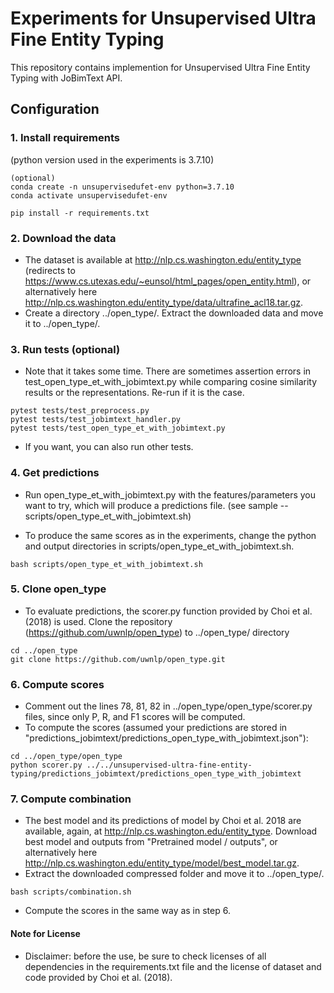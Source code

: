 # Experiments for Unsupervised Ultra Fine Entity Typing
This repository contains implemention for Unsupervised Ultra Fine Entity Typing with JoBimText API.

## Configuration

### 1. Install requirements
(python version used in the experiments is 3.7.10)
```
(optional)
conda create -n unsupervisedufet-env python=3.7.10
conda activate unsupervisedufet-env
```
```
pip install -r requirements.txt
```
### 2. Download the data 
- The dataset is available at http://nlp.cs.washington.edu/entity_type (redirects to https://www.cs.utexas.edu/~eunsol/html_pages/open_entity.html), or alternatively here http://nlp.cs.washington.edu/entity_type/data/ultrafine_acl18.tar.gz.
- Create a directory ../open_type/. Extract the downloaded data and move it to ../open_type/.

### 3. Run tests (optional)
- Note that it takes some time. There are sometimes assertion errors in test_open_type_et_with_jobimtext.py while comparing cosine similarity results or the representations. Re-run if it is the case.
```
pytest tests/test_preprocess.py
pytest tests/test_jobimtext_handler.py
pytest tests/test_open_type_et_with_jobimtext.py
```
- If you want, you can also run other tests.

### 4. Get predictions
- Run open_type_et_with_jobimtext.py with the features/parameters you want to try, which will produce a predictions file. (see sample -- scripts/open_type_et_with_jobimtext.sh)

- To produce the same scores as in the experiments, change the python and output directories in scripts/open_type_et_with_jobimtext.sh.
```
bash scripts/open_type_et_with_jobimtext.sh
```

### 5. Clone open_type

- To evaluate predictions, the scorer.py function provided by Choi et al. (2018) is used. Clone the repository (https://github.com/uwnlp/open_type) to ../open_type/ directory
```
cd ../open_type
git clone https://github.com/uwnlp/open_type.git
```

### 6. Compute scores
- Comment out the lines 78, 81, 82 in ../open_type/open_type/scorer.py files, since only P, R, and F1 scores will be computed.
- To compute the scores (assumed your predictions are stored in "predictions_jobimtext/predictions_open_type_with_jobimtext.json"):
```
cd ../open_type/open_type
python scorer.py ../../unsupervised-ultra-fine-entity-typing/predictions_jobimtext/predictions_open_type_with_jobimtext
```

### 7. Compute combination
- The best model and its predictions of model by Choi et al. 2018 are available, again, at
http://nlp.cs.washington.edu/entity_type. Download best model and outputs from "Pretrained model / outputs", or alternatively here http://nlp.cs.washington.edu/entity_type/model/best_model.tar.gz.
- Extract the downloaded compressed folder and move it to ../open_type/.
```
bash scripts/combination.sh
```
- Compute the scores in the same way as in step 6.

#### Note for License
- Disclaimer: before the use, be sure to check licenses of all dependencies in the requirements.txt file and the license of dataset and code provided by Choi et al. (2018).


